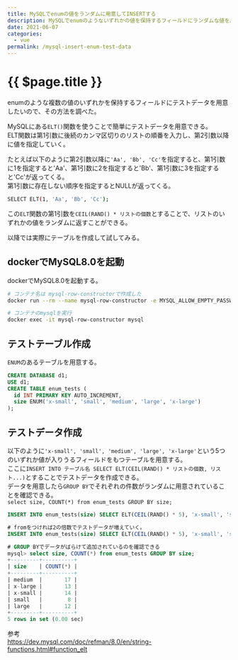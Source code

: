 ```yaml
---
title: MySQLでenumの値をランダムに用意してINSERTする
description: MySQLでenumのようないずれかの値を保持するフィールドにランダムな値を用意してINSERTする
date: 2021-06-07
categories:
  - vue
permalink: /mysql-insert-enum-test-data
---
```

# {{ $page.title }}

<PostMeta/>

enumのような複数の値のいずれかを保持するフィールドにテストデータを用意したいので、その方法を調べた。  
  
MySQLにある`ELT()`関数を使うことで簡単にテストデータを用意できる。  
ELT関数は第1引数に後続のカンマ区切りのリストの順番を入力し、第2引数以降に値を指定していく。  
  
たとえば以下のように第2引数以降に`'Aa', 'Bb', 'Cc'`を指定すると、第1引数に1を指定すると'Aa'、第1引数に2を指定すると'Bb'、第1引数に3を指定すると'Cc'が返ってくる。  
第1引数に存在しない順序を指定するとNULLが返ってくる。  
``` sh
SELECT ELT(1, 'Aa', 'Bb', 'Cc');
```

この`ELT`関数の第1引数を`CEIL(RAND() * リストの個数`とすることで、リストのいずれかの値をランダムに返すことができる。  

以降では実際にテーブルを作成して試してみる。  

## dockerでMySQL8.0を起動
dockerでMySQL8.0を起動する。  

``` sh
# コンテナ名は mysql-row-constructorで作成した
docker run --rm --name mysql-row-constructor -e MYSQL_ALLOW_EMPTY_PASSWORD=yes -d mysql:8.0

# コンテナのmysqlを実行
docker exec -it mysql-row-constructor mysql
```

## テストテーブル作成
`ENUM`のあるテーブルを用意する。  

``` sql
CREATE DATABASE d1;
USE d1;
CREATE TABLE enum_tests (
  id INT PRIMARY KEY AUTO_INCREMENT,
  size ENUM('x-small', 'small', 'medium', 'large', 'x-large')
);
```

## テストデータ作成
以下のように`'x-small', 'small', 'medium', 'large', 'x-large'`という5つのいずれか値が入りうるフィールドをもつテーブルを用意する。  
ここに`INSERT INTO テーブル名 SELECT ELT(CEIL(RAND() * リストの個数, リスト...)`とすることでテストデータを作成できる。  
データを用意したら`GROUP BY`でそれぞれの件数がランダムに用意されていることを確認できる。  
`select size, COUNT(*) from enum_tests GROUP BY size;`

``` sql
INSERT INTO enum_tests(size) SELECT ELT(CEIL(RAND() * 5), 'x-small', 'small', 'medium', 'large', 'x-large');

# fromをつければ2の倍数でテストデータが増えていく。
INSERT INTO enum_tests(size) SELECT ELT(CEIL(RAND() * 5), 'x-small', 'small', 'medium', 'large', 'x-large') from enum_tests;

# GROUP BYでデータがばらけて追加されているのを確認できる
mysql> select size, COUNT(*) from enum_tests GROUP BY size;
+---------+----------+
| size    | COUNT(*) |
+---------+----------+
| medium  |       17 |
| x-large |       13 |
| x-small |       14 |
| small   |        8 |
| large   |       12 |
+---------+----------+
5 rows in set (0.00 sec)
```

参考  
https://dev.mysql.com/doc/refman/8.0/en/string-functions.html#function_elt  


